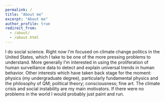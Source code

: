```yaml
---
permalink: /
title: "About me"
excerpt: "About me"
author_profile: true
redirect_from: 
  - /about/
  - /about.html
---
```


I do social science. Right now I'm focused on climate change politics in the United States, which I take to be one of the more pressing problems to understand. More generally I'm interested in using the proliferation of human surveillance data to detect and explain universal trends in human behavior. Other interests which have taken back stage for the moment: physics (my undergraduate degree), particularly fundamental physics and the philosophy of QM; political theory; consciousness; fine art. The climate crisis and social instability are my main motivators. If there were no problems in the world I would probably just paint and run.
